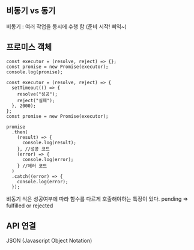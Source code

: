 ## 비동기 vs 동기

비동기 : 여러 작업을 동시에 수행 함 (준비 시작! 삐익~)

## 프로미스 객체

```
const executor = (resolve, reject) => {};
const promise = new Promise(executor);
console.log(promise);

const executor = (resolve, reject) => {
  setTimeout(() => {
    resolve("성공");
    reject("실패");
  }, 2000);
};
const promise = new Promise(executor);

promise
  .then(
    (result) => {
      console.log(result);
    }, //성공 코드
    (error) => {
      console.log(error);
    } //에러 코드
  )
  .catch((error) => {
    console.log(error);
  });

```

비동기 식은 성공여부에 따라 함수를 다르게 호출해야하는 특징이 있다.
pending => fulfilled or rejected

## API 연결

JSON (Javascript Object Notation)
